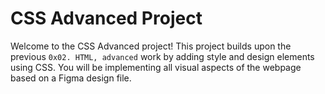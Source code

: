 # CSS Advanced Project

Welcome to the CSS Advanced project! This project builds upon the previous `0x02. HTML, advanced` work by adding style and design elements using CSS. You will be implementing all visual aspects of the webpage based on a Figma design file.